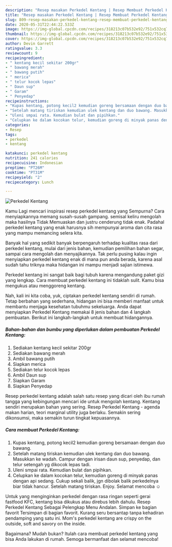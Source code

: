 ```yaml
---
description: "Resep masakan Perkedel Kentang | Resep Membuat Perkedel Kentang Yang Sempurna"
title: "Resep masakan Perkedel Kentang | Resep Membuat Perkedel Kentang Yang Sempurna"
slug: 809-resep-masakan-perkedel-kentang-resep-membuat-perkedel-kentang-yang-sempurna
date: 2020-05-31T22:44:22.533Z
image: https://img-global.cpcdn.com/recipes/318213c07b532e92/751x532cq70/perkedel-kentang-foto-resep-utama.jpg
thumbnail: https://img-global.cpcdn.com/recipes/318213c07b532e92/751x532cq70/perkedel-kentang-foto-resep-utama.jpg
cover: https://img-global.cpcdn.com/recipes/318213c07b532e92/751x532cq70/perkedel-kentang-foto-resep-utama.jpg
author: Devin Garrett
ratingvalue: 3.3
reviewcount: 9
recipeingredient:
- " kentang kecil sekitar 200gr"
- " bawang merah"
- " bawang putih"
- " merica"
- " telur kocok lepas"
- " Daun sup"
- " Garam"
- " Penyedap"
recipeinstructions:
- "Kupas kentang, potong kecil2 kemudian goreng bersamaan dengan duo bawang."
- "Setelah matang tiriskan kemudian ulek kentang dan duo bawang. Masukkan ke wadah. Campur dengan irisan daun sup, penyedap, dan telur setengah yg dikocok lepas tadi."
- "Uleni smpai rata. Kemudian bulat dan pipihkan."
- "Celupkan ke dalam kocokan telur, kemudian goreng di minyak panas dengan api sedang. Cukup sekali balik, jgn dibolak balik perkedelnya biar tidak hancur. Setelah matang tiriskan. Enjoy. Selamat mencoba ☺️"
categories:
- Resep
tags:
- perkedel
- kentang

katakunci: perkedel kentang 
nutrition: 241 calories
recipecuisine: Indonesian
preptime: "PT26M"
cooktime: "PT31M"
recipeyield: "2"
recipecategory: Lunch

---
```



![Perkedel Kentang](https://img-global.cpcdn.com/recipes/318213c07b532e92/751x532cq70/perkedel-kentang-foto-resep-utama.jpg)

Kamu Lagi mencari inspirasi resep perkedel kentang yang Sempurna? Cara menyiapkannya memang susah-susah gampang. semisal keliru mengolah maka hasilnya Tidak Memuaskan dan justru cenderung tidak enak. Padahal perkedel kentang yang enak harusnya sih mempunyai aroma dan cita rasa yang mampu memancing selera kita.

Banyak hal yang sedikit banyak berpengaruh terhadap kualitas rasa dari perkedel kentang, mulai dari jenis bahan, kemudian pemilihan bahan segar, sampai cara mengolah dan menyajikannya. Tak perlu pusing kalau ingin menyiapkan perkedel kentang enak di mana pun anda berada, karena asal sudah tahu triknya maka hidangan ini mampu menjadi sajian istimewa.

Perkedel kentang ini sangat baik bagi tubuh karena mengandung paket gizi yang lengkap. Cara membuat perkedel kentang ini tidaklah sulit. Kamu bisa mengukus atau menggoreng kentang.


Nah, kali ini kita coba, yuk, ciptakan perkedel kentang sendiri di rumah. Tetap berbahan yang sederhana, hidangan ini bisa memberi manfaat untuk membantu menjaga kesehatan tubuhmu sekeluarga. Anda dapat menyiapkan Perkedel Kentang memakai 8 jenis bahan dan 4 langkah pembuatan. Berikut ini langkah-langkah untuk membuat hidangannya.

<!--inarticleads1-->

##### Bahan-bahan dan bumbu yang diperlukan dalam pembuatan Perkedel Kentang:

1. Sediakan  kentang kecil sekitar 200gr
1. Sediakan  bawang merah
1. Ambil  bawang putih
1. Siapkan  merica
1. Sediakan  telur kocok lepas
1. Ambil  Daun sup
1. Siapkan  Garam
1. Siapkan  Penyedap


Resep perkedel kentang adalah salah satu resep yang dicari oleh ibu rumah tangga yang kebingungan mencari ide untuk mengolah kentang. Kentang sendiri merupakan bahan yang sering. Resep Perkedel Kentang - agenda makan harian, teori marginal utility juga berlaku. Semakin sering dikonsumsi, maka semakin turun tingkat kepuasannya. 

<!--inarticleads2-->

##### Cara membuat Perkedel Kentang:

1. Kupas kentang, potong kecil2 kemudian goreng bersamaan dengan duo bawang.
1. Setelah matang tiriskan kemudian ulek kentang dan duo bawang. Masukkan ke wadah. Campur dengan irisan daun sup, penyedap, dan telur setengah yg dikocok lepas tadi.
1. Uleni smpai rata. Kemudian bulat dan pipihkan.
1. Celupkan ke dalam kocokan telur, kemudian goreng di minyak panas dengan api sedang. Cukup sekali balik, jgn dibolak balik perkedelnya biar tidak hancur. Setelah matang tiriskan. Enjoy. Selamat mencoba ☺️


Untuk yang menginginkan perkedel dengan rasa ringan seperti gerai fastfood KFC, kentang bisa dikukus atau direbus lebih dahulu. Resep Perkedel Kentang Sebagai Pelengkap Menu Andalan. Simpan ke bagian favorit Tersimpan di bagian favorit. Kurang seru bersantap tanpa kehadiran pendamping yang satu ini. Mom&#39;s perkedel kentang are crispy on the outside, soft and savory on the inside. 

Bagaimana? Mudah bukan? Itulah cara membuat perkedel kentang yang bisa Anda lakukan di rumah. Semoga bermanfaat dan selamat mencoba!
